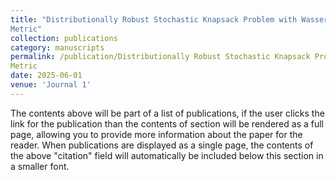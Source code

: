 ```yaml
---
title: "Distributionally Robust Stochastic Knapsack Problem with Wasserstein
Metric"
collection: publications
category: manuscripts
permalink: /publication/Distributionally Robust Stochastic Knapsack Problem with Wasserstein
Metric
date: 2025-06-01
venue: 'Journal 1'
---
```

The contents above will be part of a list of publications, if the user clicks the link for the publication than the contents of section will be rendered as a full page, allowing you to provide more information about the paper for the reader. When publications are displayed as a single page, the contents of the above "citation" field will automatically be included below this section in a smaller font.
